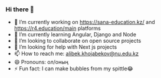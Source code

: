 ### Hi there 👋

<!--
**Alibek10599/Alibek10599** is a ✨ _special_ ✨ repository because its `README.md` (this file) appears on your GitHub profile.

Here are some ideas to get you started:-->

- 🔭 I’m currently working on https://sana-education.kz/ and https://r4.education/main platforms
- 🌱 I’m currently learning Angular, Django and Node 
- 👯 I’m looking to collaborate on open source projects
- 🤔 I’m looking for help with Next js projects
- 📫 How to reach me: alibek.khojabekov@nu.edu.kz
- 😄 Pronouns: ол/оның
- ⚡ Fun fact: I can make bubbles from my spittle😂

[twitter]: https://twitter.com/leha_moryak
